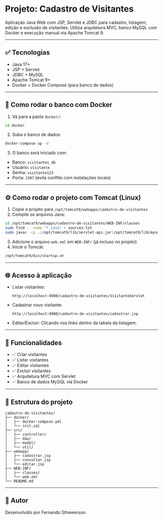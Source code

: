 # Projeto: Cadastro de Visitantes

Aplicação Java Web com JSP, Servlet e JDBC para cadastro, listagem, edição e exclusão de visitantes. Utiliza arquitetura MVC, banco MySQL com Docker e execução manual via Apache Tomcat 9.

---

## ✅ Tecnologias

- Java 17+
- JSP + Servlet
- JDBC + MySQL
- Apache Tomcat 9+
- Docker + Docker Compose (para banco de dados)

---

## 🐳 Como rodar o banco com Docker

1. Vá para a pasta `docker/`:

```bash
cd docker
```

2. Suba o banco de dados:

```bash
docker-compose up -d
```

3. O banco será iniciado com:

- Banco: `visitantes_db`
- Usuário: `visitante`
- Senha: `visitante123`
- Porta: `3307` (evita conflito com instalações locais)

---

## ⚙️ Como rodar o projeto com Tomcat (Linux)

1. Copie o projeto para `/opt/tomcat9/webapps/cadastro-de-visitantes`
2. Compile os arquivos Java:

```bash
cd /opt/tomcat9/webapps/cadastro-de-visitantes/WEB-INF/classes
sudo find . -name "*.java" > sources.txt
sudo javac -cp .:/opt/tomcat9/lib/servlet-api.jar:/opt/tomcat9/lib/mysql-connector-java-8.0.33.jar @sources.txt
```

3. Adicione o arquivo `web.xml` em `WEB-INF/` (já incluso no projeto)
4. Inicie o Tomcat:

```bash
/opt/tomcat9/bin/startup.sh
```

---

## 🌐 Acesso à aplicação

- Listar visitantes:

  ```
  http://localhost:8080/cadastro-de-visitantes/VisitanteServlet
  ```

- Cadastrar novo visitante:

  ```
  http://localhost:8080/cadastro-de-visitantes/cadastrar.jsp
  ```

- Editar/Excluir:
  Clicando nos links dentro da tabela da listagem.

---

## 🧱 Funcionalidades

- ✅ Criar visitantes
- ✅ Listar visitantes
- ✅ Editar visitantes
- ✅ Excluir visitantes
- ✅ Arquitetura MVC com Servlet
- ✅ Banco de dados MySQL via Docker

---

## 📁 Estrutura do projeto

```
cadastro-de-visitantes/
├── docker/
│   ├── docker-compose.yml
│   └── init.sql
├── src/
│   ├── controller/
│   ├── dao/
│   ├── model/
│   └── util/
├── webapp/
│   ├── cadastrar.jsp
│   ├── consultar.jsp
│   └── editar.jsp
├── WEB-INF/
│   ├── classes/
│   └── web.xml
└── README.md
```

---

## 👤 Autor

Desenvolvido por Fernando Sthewerson.
